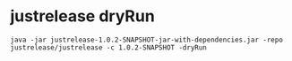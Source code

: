 # justrelease dryRun
```java -jar justrelease-1.0.2-SNAPSHOT-jar-with-dependencies.jar -repo justrelease/justrelease -c 1.0.2-SNAPSHOT -dryRun```
